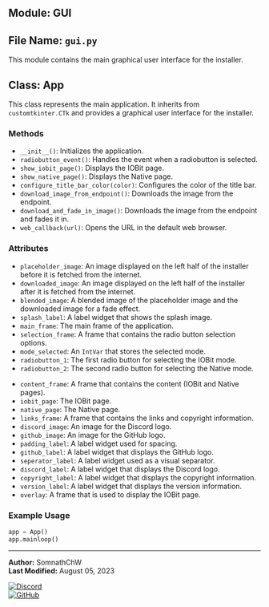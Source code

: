 ## Module: GUI

## File Name: `gui.py`

This module contains the main graphical user interface for the installer.

## Class: App

This class represents the main application. It inherits from `customtkinter.CTk` and provides a graphical user interface for the installer.

### Methods

-   `__init__()`: Initializes the application.
-   `radiobutton_event()`: Handles the event when a radiobutton is selected.
-   `show_iobit_page()`: Displays the IOBit page.
-   `show_native_page()`: Displays the Native page.
-   `configure_title_bar_color(color)`: Configures the color of the title bar.
-   `download_image_from_endpoint()`: Downloads the image from the endpoint.
-   `download_and_fade_in_image()`: Downloads the image from the endpoint and fades it in.
-   `web_callback(url)`: Opens the URL in the default web browser.

### Attributes

-   `placeholder_image`: An image displayed on the left half of the installer before it is fetched from the internet.
-   `downloaded_image`: An image displayed on the left half of the installer after it is fetched from the internet.
-   `blended_image`: A blended image of the placeholder image and the downloaded image for a fade effect.
-   `splash_label`: A label widget that shows the splash image.
-   `main_frame`: The main frame of the application.
-   `selection_frame`: A frame that contains the radio button selection options.
-   `mode_selected`: An `IntVar` that stores the selected mode.
-   `radiobutton_1`: The first radio button for selecting the IOBit mode.
-   `radiobutton_2`: The second radio button for selecting the Native mode.
<!-- -   `divider_label`: A label widget used as a visual divider.  Not used anymore.  -->
-   `content_frame`: A frame that contains the content (IOBit and Native pages).
-   `iobit_page`: The IOBit page.
-   `native_page`: The Native page.
-   `links_frame`: A frame that contains the links and copyright information.
-   `discord_image`: An image for the Discord logo.
-   `github_image`: An image for the GitHub logo.
-   `padding_label`: A label widget used for spacing.
-   `github_label`: A label widget that displays the GitHub logo.
-   `seperator_label`: A label widget used as a visual separator.
-   `discord_label`: A label widget that displays the Discord logo.
-   `copyright_label`: A label widget that displays the copyright information.
-   `version_label`: A label widget that displays the version information.
-   `overlay`: A frame that is used to display the IOBit page.

### Example Usage

```python
app = App()
app.mainloop()
```

---

**Author:** SomnathChW  
**Last Modified:** August 05, 2023

[![Discord](https://img.shields.io/badge/Join%20me%20on-Discord-7289DA?style=flat-square&logo=discord)](https://discord.com/users/753294480609902712)  
[![GitHub](https://img.shields.io/badge/Check%20out%20my-GitHub-181717?style=flat-square&logo=github)](https://github.com/SomnathChW)

